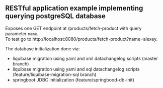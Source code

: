 ## RESTful application example implementing querying postgreSQL database
Exposes one GET endpoint at /products/fetch-product with query parameter `name`.<br>
To test go to http://localhost:8080/products/fetch-product?name=alexey.

The database initialization done via:
- liquibase migration using yaml and xml datachangelog scripts (master branch)
- liquibase migration using yaml and sql datachangelog scripts (feature/liquibase-migration-sql branch)
- springboot JDBC initialization (feature/springbood-db-init)
